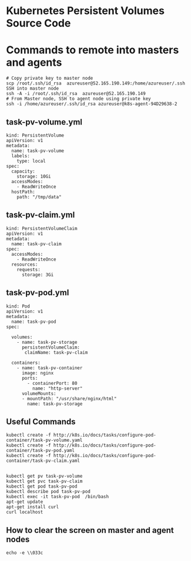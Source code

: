 # Kubernetes Persistent Volumes Source Code

# Commands to remote into masters and agents

	# Copy private key to master node
	scp /root/.ssh/id_rsa  azureuser@52.165.190.149:/home/azureuser/.ssh
	SSH into master node
	ssh -A -i /root/.ssh/id_rsa  azureuser@52.165.190.149
	# From Master node, SSH to agent node using private key
	ssh -i /home/azureuser/.ssh/id_rsa azureuser@k8s-agent-94D29638-2
	


## task-pv-volume.yml

	kind: PersistentVolume
	apiVersion: v1
	metadata:
	  name: task-pv-volume
	  labels:
	    type: local
	spec:
	  capacity:
	    storage: 10Gi
	  accessModes:
	    - ReadWriteOnce
	  hostPath:
	    path: "/tmp/data"

## task-pv-claim.yml

	kind: PersistentVolumeClaim
	apiVersion: v1
	metadata:
	  name: task-pv-claim
	spec:
	  accessModes:
	    - ReadWriteOnce
	  resources:
	    requests:
	      storage: 3Gi

## task-pv-pod.yml

	kind: Pod
	apiVersion: v1
	metadata:
	  name: task-pv-pod
	spec:
	
	  volumes:
	    - name: task-pv-storage
	      persistentVolumeClaim:
	       claimName: task-pv-claim
	
	  containers:
	    - name: task-pv-container
	      image: nginx
	      ports:
	        - containerPort: 80
	          name: "http-server"
	      volumeMounts:
	      - mountPath: "/usr/share/nginx/html"
	        name: task-pv-storage


## Useful Commands

	kubectl create -f http://k8s.io/docs/tasks/configure-pod-container/task-pv-volume.yaml
	kubectl create -f http://k8s.io/docs/tasks/configure-pod-container/task-pv-pod.yaml
	kubectl create -f http://k8s.io/docs/tasks/configure-pod-container/task-pv-claim.yaml
	
	
	kubectl get pv task-pv-volume
	kubectl get pvc task-pv-claim
	kubectl get pod task-pv-pod
	kubectl describe pod task-pv-pod
	kubectl exec -it task-pv-pod  /bin/bash
	apt-get update
	apt-get install curl
	curl localhost

## How to clear the screen on master and agent nodes

	echo -e \\033c
